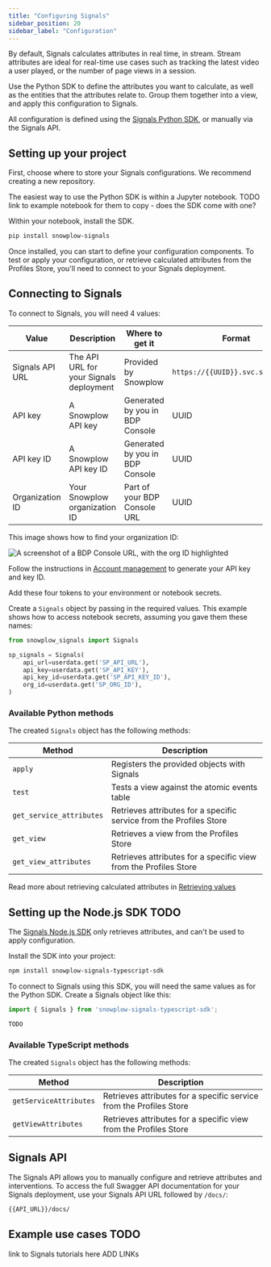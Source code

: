 ```yaml
---
title: "Configuring Signals"
sidebar_position: 20
sidebar_label: "Configuration"
---
```


By default, Signals calculates attributes in real time, in stream. Stream attributes are ideal for real-time use cases such as tracking the latest video a user played, or the number of page views in a session.

Use the Python SDK to define the attributes you want to calculate, as well as the entities that the attributes relate to. Group them together into a view, and apply this configuration to Signals.

All configuration is defined using the [Signals Python SDK](https://github.com/snowplow-incubator/snowplow-signals-sdk), or manually via the Signals API.

## Setting up your project

First, choose where to store your Signals configurations. We recommend creating a new repository.

The easiest way to use the Python SDK is within a Jupyter notebook. TODO link to example notebook for them to copy - does the SDK come with one?

Within your notebook, install the SDK.

```bash
pip install snowplow-signals
```

Once installed, you can start to define your configuration components. To test or apply your configuration, or retrieve calculated attributes from the Profiles Store, you'll need to connect to your Signals deployment.

## Connecting to Signals

To connect to Signals, you will need 4 values:

| Value           | Description                             | Where to get it                 | Format                            |
| --------------- | --------------------------------------- | ------------------------------- | --------------------------------- |
| Signals API URL | The API URL for your Signals deployment | Provided by Snowplow            | `https://{{UUID}}.svc.snplow.net` |
| API key         | A Snowplow API key                      | Generated by you in BDP Console | UUID                              |
| API key ID      | A Snowplow API key ID                   | Generated by you in BDP Console | UUID                              |
| Organization ID | Your Snowplow organization ID           | Part of your BDP Console URL    | UUID                              |

This image shows how to find your organization ID:

![A screenshot of a BDP Console URL, with the org ID highlighted](../images/orgID.png)

Follow the instructions in [Account management](/docs/account-management/index.md) to generate your API key and key ID.

Add these four tokens to your environment or notebook secrets.

Create a `Signals` object by passing in the required values. This example shows how to access notebook secrets, assuming you gave them these names:

```python
from snowplow_signals import Signals

sp_signals = Signals(
    api_url=userdata.get('SP_API_URL'),
    api_key=userdata.get('SP_API_KEY'),
    api_key_id=userdata.get('SP_API_KEY_ID'),
    org_id=userdata.get('SP_ORG_ID'),
)
```

### Available Python methods

The created `Signals` object has the following methods:

| Method                   | Description                                                         |
| ------------------------ | ------------------------------------------------------------------- |
| `apply`                  | Registers the provided objects with Signals                         |
| `test`                   | Tests a view against the atomic events table                        |
| `get_service_attributes` | Retrieves attributes for a specific service from the Profiles Store |
| `get_view`               | Retrieves a view from the Profiles Store                            |
| `get_view_attributes`    | Retrieves attributes for a specific view from the Profiles Store    |

Read more about retrieving calculated attributes in [Retrieving values](/docs/signals/retrieval/index.md)

## Setting up the Node.js SDK TODO

The [Signals Node.js SDK](https://github.com/snowplow-incubator/snowplow-signals-sdk) only retrieves attributes, and can't be used to apply configuration.

Install the SDK into your project:

```bash
npm install snowplow-signals-typescript-sdk
```

To connect to Signals using this SDK, you will need the same values as for the Python SDK. Create a Signals object like this:

```typescript
import { Signals } from 'snowplow-signals-typescript-sdk';

TODO
```

### Available TypeScript methods

The created `Signals` object has the following methods:

| Method                 | Description                                                         |
| ---------------------- | ------------------------------------------------------------------- |
| `getServiceAttributes` | Retrieves attributes for a specific service from the Profiles Store |
| `getViewAttributes`    | Retrieves attributes for a specific view from the Profiles Store    |

## Signals API

The Signals API allows you to manually configure and retrieve attributes and interventions. To access the full Swagger API documentation for your Signals deployment, use your Signals API URL followed by `/docs/`:

```bash
{{API_URL}}/docs/
```

## Example use cases TODO

link to Signals tutorials here ADD LINKs
